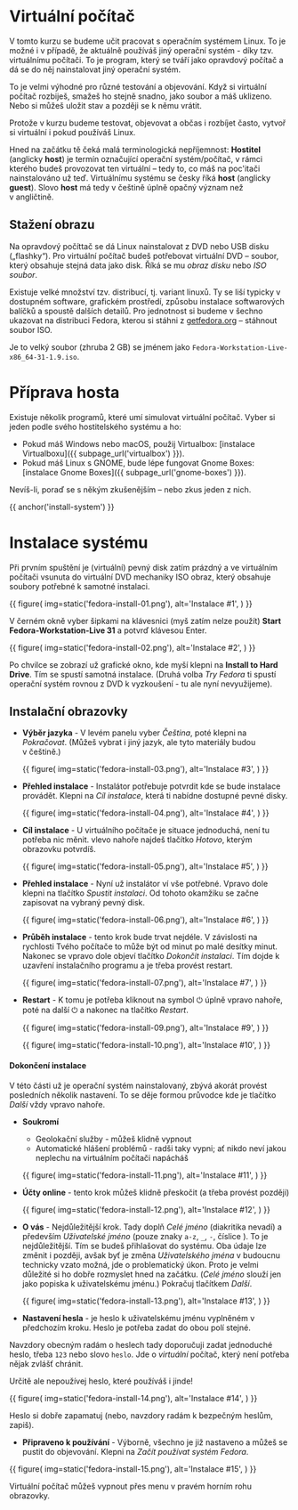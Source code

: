 # Virtuální počítač

V tomto kurzu se budeme učit pracovat s operačním systémem Linux.
To je možné i v případě, že aktuálně používáš jiný operační systém - díky tzv. virtuálnímu počítači. To je program, který se tváří jako opravdový počítač a dá se do něj nainstalovat jiný operační systém.

To je velmi výhodné pro různé testování a objevování. Když si virtuální počítač rozbiješ, smažeš ho stejně snadno, jako soubor a máš uklizeno.
Nebo si můžeš uložit stav a později se k němu vrátit.

Protože v kurzu budeme testovat, objevovat a občas i rozbíjet často,
vytvoř si virtuální i pokud používáš Linux.

Hned na začátku tě čeká malá terminologická nepříjemnost:
**Hostitel** (anglicky **host**) je termín označující operační systém/počítač, v rámci kterého budeš provozovat ten virtuální – tedy to, co máš na poc'itači nainstalováno už teď.
Virtuálnímu systému se česky říká **host** (anglicky **guest**).
Slovo **host** má tedy v češtině úplně opačný význam než v angličtině.


## Stažení obrazu 

Na opravdový počíttač se dá Linux nainstalovat z DVD nebo USB disku („flashky“).
Pro virtuální počítač budeš potřebovat virtuální DVD – soubor, který
obsahuje stejná data jako disk.
Říká se mu *obraz disku* nebo *ISO soubor*.

Existuje velké množství tzv. distribucí, tj. variant linuxů. Ty se liší typicky
v dostupném software, grafickém prostředí, způsobu instalace softwarových
balíčků a spoustě dalších detailů.
Pro jednotnost si budeme v šechno ukazovat na distribuci Fedora, kterou
si stáhni z [getfedora.org](https://getfedora.org/cs/workstation/download/) –
stáhnout soubor ISO.

Je to velký soubor (zhruba 2 GB) se jménem jako `Fedora-Workstation-Live-x86_64-31-1.9.iso`.


# Příprava hosta

Existuje několik programů, které umí simulovat virtuální počítač.
Vyber si jeden podle svého hostitelského systému a ho:

* Pokud máš Windows nebo macOS, použij Virtualbox: [instalace Virtualboxu]({{ subpage_url('virtualbox') }}).
* Pokud máš Linux s GNOME, bude lépe fungovat Gnome Boxes: [instalace Gnome Boxes]({{ subpage_url('gnome-boxes') }}).

Nevíš-li, poraď se s někým zkušenějším – nebo zkus jeden z nich.


{{ anchor('install-system') }}
# Instalace systému

Při prvním spuštění je (virtuální) pevný disk zatím prázdný a ve virtuálním
počítači vsunuta do virtuální DVD mechaniky ISO obraz, který obsahuje
soubory potřebné k samotné instalaci. 

{{ figure(
    img=static('fedora-install-01.png'),
    alt='Instalace #1',
) }}

V černém okně vyber šipkami na klávesnici (myš zatím nelze použít)
**Start Fedora-Workstation-Live 31** a potvrď klávesou Enter. 

{{ figure(
    img=static('fedora-install-02.png'),
    alt='Instalace #2',
) }}

Po chvilce se zobrazí už grafické okno, kde myší klepni na **Install to Hard
Drive**. Tím se spustí samotná instalace. (Druhá volba *Try Fedora* ti spustí
operační systém rovnou z DVD k vyzkoušení - tu ale nyní nevyužijeme).

## Instalační obrazovky

* **Výběr jazyka** - V levém panelu vyber *Čeština*, poté klepni na *Pokračovat*.
  (Můžeš vybrat i jiný jazyk, ale tyto materiály budou v češtině.)

  {{ figure(
    img=static('fedora-install-03.png'),
    alt='Instalace #3',
  ) }}


* **Přehled instalace** - Instalátor potřebuje potvrdit kde se bude instalace
  provádět. Klepni na *Cíl instalace*, která ti nabídne dostupné pevné disky.

  {{ figure(
    img=static('fedora-install-04.png'),
    alt='Instalace #4',
  ) }}


* **Cíl instalace** - U virtuálního počítače je situace jednoduchá, není tu
  potřeba nic měnit.
  vlevo nahoře najdeš tlačítko *Hotovo*, kterým obrazovku potvrdíš.

  {{ figure(
    img=static('fedora-install-05.png'),
    alt='Instalace #5',
 ) }}


* **Přehled instalace** - Nyní už instalátor ví vše potřebné. Vpravo dole
 klepni na tlačítko *Spustit instalaci*. Od tohoto okamžiku se začne
 zapisovat na vybraný pevný disk.
 
  {{ figure(
    img=static('fedora-install-06.png'),
    alt='Instalace #6',
  ) }}


* **Průběh instalace** - tento krok bude trvat nejdéle. V závislosti na
 rychlosti Tvého počítače to může být od minut po malé desítky minut.
 Nakonec se vpravo dole objeví tlačítko *Dokončit instalaci*. Tím dojde k 
 uzavření instalačního programu a je třeba provést restart.
 
  {{ figure(
    img=static('fedora-install-07.png'),
    alt='Instalace #7',
  ) }}

  
* **Restart** - K tomu je potřeba kliknout na symbol ⏻ úplně vpravo nahoře,
 poté na další ⏻ a nakonec na tlačítko *Restart*.

  {{ figure(
    img=static('fedora-install-09.png'),
    alt='Instalace #9',
  ) }}

   {{ figure(
    img=static('fedora-install-10.png'),
    alt='Instalace #10',
  ) }}


#### Dokončení instalace

V této části už je operační systém nainstalovaný,
 zbývá akorát provést posledních několik nastavení. To se děje formou průvodce
 kde je tlačítko *Další* vždy vpravo nahoře.

* **Soukromí**
  * Geolokační služby - můžeš klidně vypnout
  * Automatické hlášení problémů - radši taky vypni; ať nikdo neví jakou
    neplechu na virtuálním počítači napácháš

  {{ figure(
    img=static('fedora-install-11.png'),
    alt='Instalace #11',
  ) }}

  
* **Účty online** - tento krok můžeš klidně přeskočit (a třeba provést později)

  {{ figure(
    img=static('fedora-install-12.png'),
    alt='Instalace #12',
  ) }}

  
* **O vás** - Nejdůležitější krok. Tady doplň *Celé jméno* (diakritika
 nevadí) a především *Uživatelské jméno* (pouze znaky `a-z`, `_`, `-`, číslice
 ). To je nejdůležitější. Tím se budeš přihlašovat do systému. Oba údaje lze
 změnit i později, avšak byť je změna *Uživatelského jména* v budoucnu
 technicky vzato možná, jde o problematický úkon. Proto je velmi důležité si
 ho dobře rozmyslet hned na začátku. (*Celé jméno* slouží jen jako popiska
  k uživatelskému jménu.) Pokračuj tlačítkem *Další*.

  {{ figure(
    img=static('fedora-install-13.png'),
    alt='Instalace #13',
  ) }}


 * **Nastavení hesla** - je heslo k uživatelskému jménu vyplněném v předchozím
 kroku. Heslo je potřeba zadat do obou polí stejné.
 
 Navzdory obecným radám o heslech tady doporučuji zadat jednoduché heslo,
 třeba `123` nebo slovo `heslo`.
 Jde o *virtuální* počítač, který není potřeba nějak zvlášť chránit.

 Určitě ale nepoužívej heslo, které používáš i jinde!

  {{ figure(
    img=static('fedora-install-14.png'),
    alt='Instalace #14',
  ) }}

  Heslo si dobře zapamatuj (nebo, navzdory radám k bezpečným heslům, zapiš).

 * **Připraveno k používání** - Výborně, všechno je již nastaveno a můžeš se
  pustit do objevování. Klepni na *Začít používat systém Fedora*.

  {{ figure(
    img=static('fedora-install-15.png'),
    alt='Instalace #15',
  ) }}

Virtuální počítač můžeš vypnout přes menu v pravém horním rohu obrazovky.
